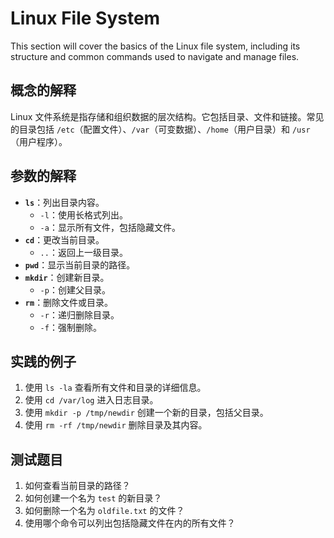 # Linux File System

This section will cover the basics of the Linux file system, including its structure and common commands used to navigate and manage files.

## 概念的解释
Linux 文件系统是指存储和组织数据的层次结构。它包括目录、文件和链接。常见的目录包括 `/etc`（配置文件）、`/var`（可变数据）、`/home`（用户目录）和 `/usr`（用户程序）。

## 参数的解释
- **`ls`**：列出目录内容。
  - `-l`：使用长格式列出。
  - `-a`：显示所有文件，包括隐藏文件。
- **`cd`**：更改当前目录。
  - `..`：返回上一级目录。
- **`pwd`**：显示当前目录的路径。
- **`mkdir`**：创建新目录。
  - `-p`：创建父目录。
- **`rm`**：删除文件或目录。
  - `-r`：递归删除目录。
  - `-f`：强制删除。

## 实践的例子
1. 使用 `ls -la` 查看所有文件和目录的详细信息。
2. 使用 `cd /var/log` 进入日志目录。
3. 使用 `mkdir -p /tmp/newdir` 创建一个新的目录，包括父目录。
4. 使用 `rm -rf /tmp/newdir` 删除目录及其内容。

## 测试题目
1. 如何查看当前目录的路径？
2. 如何创建一个名为 `test` 的新目录？
3. 如何删除一个名为 `oldfile.txt` 的文件？
4. 使用哪个命令可以列出包括隐藏文件在内的所有文件？
